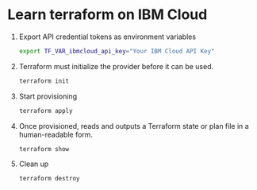 # Learn terraform on IBM Cloud

1. Export API credential tokens as environment variables

    ```sh
    export TF_VAR_ibmcloud_api_key="Your IBM Cloud API Key"
    ```

1. Terraform must initialize the provider before it can be used.

    ```sh
    terraform init
    ```

1. Start provisioning

    ```sh
    terraform apply
    ```

1. Once provisioned, reads and outputs a Terraform state or plan file in a human-readable form.

    ```sh
    terraform show
    ```

1. Clean up

    ```sh
    terraform destroy
    ```
